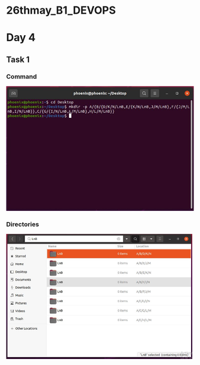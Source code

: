 # 26thmay_B1_DEVOPS  
# Day 4

## Task 1
### Command
<img src="Terminal.JPG">

### Directories
<img src="Directory.JPG" width="500">
